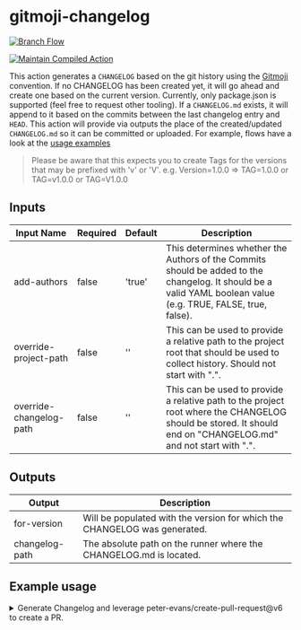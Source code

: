 # gitmoji-changelog

[![Branch Flow](https://github.com/Templum/gitmoji-changelog/actions/workflows/ci.yml/badge.svg?branch=main&event=push)](https://github.com/Templum/gitmoji-changelog/actions/workflows/ci.yml)

[![Maintain Compiled Action](https://github.com/Templum/gitmoji-changelog/actions/workflows/compile.yml/badge.svg?branch=main&event=workflow_dispatch)](https://github.com/Templum/gitmoji-changelog/actions/workflows/compile.yml)

This action generates a `CHANGELOG` based on the git history using the [Gitmoji](https://gitmoji.dev/about) convention. If no CHANGELOG has been created yet, it will go ahead and create one based on the current version. Currently, only package.json is supported (feel free to request other tooling). If a `CHANGELOG.md` exists, it will append to it based on the commits between the last changelog entry and `HEAD`. This action will provide via outputs the place of the created/updated `CHANGELOG.md` so it can be committed or uploaded. For example, flows have a look at the [usage examples](#example-usage)

> Please be aware that this expects you to create Tags for the versions that may be prefixed with 'v' or 'V'. e.g. Version=1.0.0 => TAG=1.0.0 or TAG=v1.0.0 or TAG=V1.0.0

## Inputs

| Input Name              | Required | Default | Description                                                 |
| ----------------------- | -------- | ------- | ----------------------------------------------------------- |
| add-authors             | false    | 'true'    | This determines whether the Authors of the Commits should be added to the changelog. It should be a valid YAML boolean value (e.g. TRUE, FALSE, true, false).                            |
| override-project-path   | false    | ''      | This can be used to provide a relative path to the project root that should be used to collect history. Should not start with ".".                                                       |
| override-changelog-path | false    | ''      | This can be used to provide a relative path to the project root where the CHANGELOG should be stored. It should end on "CHANGELOG.md" and not start with ".". |

## Outputs

| Output         | Description                                                                               |
| -------------- | ----------------------------------------------------------------------------------------- |
| for-version    | Will be populated with the version for which the CHANGELOG was generated.                 |
| changelog-path | The absolute path on the runner where the CHANGELOG.md is located. |

## Example usage

<details>
  <summary>
  Generate Changelog and leverage peter-evans/create-pull-request@v6 to create a PR.
  </summary>

```yaml
name: Generate Changelog in PR
on:
  workflow_dispatch:
permissions:
  contents: write
  pull-requests: write
jobs:
  changelog:
    runs-on: ubuntu-latest
    steps:
      - uses: actions/checkout@v4
        with:
          fetch-depth: 0 # This is required to fetch the whole history and tags, which are essential for the action
      - name: Generate Changelog
        uses: Templum/gitmoji-changelog@main
      - name: Create Pull Request
        uses: peter-evans/create-pull-request@v6
        with:
          branch: feature/changelog-update
          title: ":memo: Update Changelog for ${{ steps.outputs.for-version }}"
          commit-message: ":memo: Update Changelog for ${{ steps.outputs.for-version }}"
```
</details>
